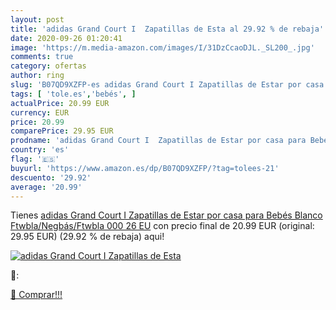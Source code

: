 ```yaml
---
layout: post
title: 'adidas Grand Court I  Zapatillas de Esta al 29.92 % de rebaja'
date: 2020-09-26 01:20:41
image: 'https://m.media-amazon.com/images/I/31DzCcaoDJL._SL200_.jpg'
comments: true
category: ofertas
author: ring
slug: 'B07QD9XZFP-es adidas Grand Court I Zapatillas de Estar por casa para...'
tags: [ 'tole.es','bebés', ]
actualPrice: 20.99 EUR
currency: EUR
price: 20.99
comparePrice: 29.95 EUR
prodname: 'adidas Grand Court I  Zapatillas de Estar por casa para Bebés  Blanco  Ftwbla/Negbás/Ftwbla 000   26 EU'
country: 'es'
flag: '🇪🇸'
buyurl: 'https://www.amazon.es/dp/B07QD9XZFP/?tag=tolees-21'
descuento: '29.92'
average: '20.99'
---
```


Tienes [adidas Grand Court I  Zapatillas de Estar por casa para Bebés  Blanco  Ftwbla/Negbás/Ftwbla 000   26 EU](https://www.amazon.es/dp/B07QD9XZFP/?tag=tolees-21) con precio final de  20.99 EUR (original: 29.95 EUR) (29.92 %  de rebaja) aqui!

[![adidas Grand Court I  Zapatillas de Esta](https://m.media-amazon.com/images/I/31DzCcaoDJL._SL200_.jpg)](https://www.amazon.es/dp/B07QD9XZFP/?tag=tolees-21)

🔎:


[🛒 Comprar!!!](https://www.amazon.es/dp/B07QD9XZFP/?tag=tolees-21)
